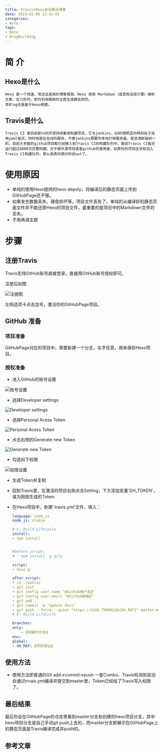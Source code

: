 ```yaml
---
title: Travis+Hexo自动推送博客
date: 2019-02-06 22:42:02
categories:
- Note
tags:
- Note
- BlogBuilding
---
```

# 简 介

## Hexo是什么

    Hexo 是一个快速、简洁且高效的博客框架。Hexo 使用 Markdown（或其他渲染引擎）解析文章，在几秒内，即可利用靓丽的主题生成静态网页。
    本Blog也是基于Hexo搭建。

## Travis是什么

    Travis CI 是目前新兴的开源持续集成构建项目，它与jenkins，GO的很明显的特别在于采用yaml格式，同时他是在在线的服务，不像jenkins需要你本地打架服务器，简洁清新独树一帜。目前大多数的github项目都已经移入到Travis CI的构建队列中，据说Travis CI每天运行超过4000次完整构建。对于做开源项目或者github的使用者，如果你的项目还没有加入Travis CI构建队列，那么我真的想对你说out了。  

# 使用原因

* 单纯的使用Hexo提供的hexo depoly，将编译后的静态页面上传到GitHubPage还不够。
* 如果发生数据丢失、硬盘损坏等，项目文件丢失了。单纯的从编译好的静态页面文件并不能还原Hexo的项目文件，最重要的是项目中的Markdown文件的丢失。
* 不用再调主题

# 步骤

## 注册Travis

Travis支持GitHub账号直接登录，直接用GitHub账号授权即可。

注册后如图

![注册图](https://i.loli.net/2019/02/06/5c5afb068ebdf.jpg)

左侧选项卡点击加号，激活你的GitHubPage项目。

## GitHub 准备

### 项目准备

GitHubPage对应的项目中，需要新建一个分支，名字任意，用来保存Hexo项目。

### 授权准备

* 进入GitHub的账号设置

![账号设置](https://i.loli.net/2019/02/06/5c5afc7c753b2.jpg)

* 选择Developer settings

![Developer settings](https://i.loli.net/2019/02/07/5c5be272b6dc2.jpg)

* 选择Personal Acess Token

![Personal Acess Token](https://i.loli.net/2019/02/06/5c5afc7c5b4e7.jpg)

* 点击右侧的Generate new Token

![Generate new Token](https://i.loli.net/2019/02/06/5c5afdb0111cc.jpg)

* 勾选如下权限

![权限设置](https://i.loli.net/2019/02/06/5c5afe1f2dcc3.jpg)

* 生成Token并复制

* 回到Travis里，在激活的项目右侧点击Setting，下方添加变量'GH_TOKEN'，值为刚刚生成的Token

* 在Hexo项目中，新建'.travis.yml'文件，填入：

    ```yml
    language: node_js
    node_js: stable

    # S: Build Lifecycle
    install:
    - npm install


    #before_script:
    # - npm install -g gulp

    script:
    - hexo g

    after_script:
    - cd ./public
    - git init
    - git config user.name "@Github用户名@"
    - git config user.email "@Github邮箱@"
    - git add .
    - git commit -m "Update docs"
    - git push --force --quiet "https://${GH_TOKEN}@${GH_REF}" master:master
    # E: Build LifeCycle

    branches:
    only:
        - @创建的分支@
    env:
    global:
    - GH_REF: @项目地址@
    ```

## 使用方法

* 使用方法即普通的Git add->commit->push 一套Combo，Travis检测到变动会通过trvais.yml编译并提交到master里，Token已经给了Travis写入权限了。

## 最后结果

最后你会在GitHubPage的仓库里看到master分支和创建的hexo项目分支，其中hexo项目分支是自己手动git push上去的，而master分支即展示在GitHubPage上的静态页面是Travis编译完成并push的。

## 参考文章

[](https://www.2cto.com/kf/201605/505702.html)
